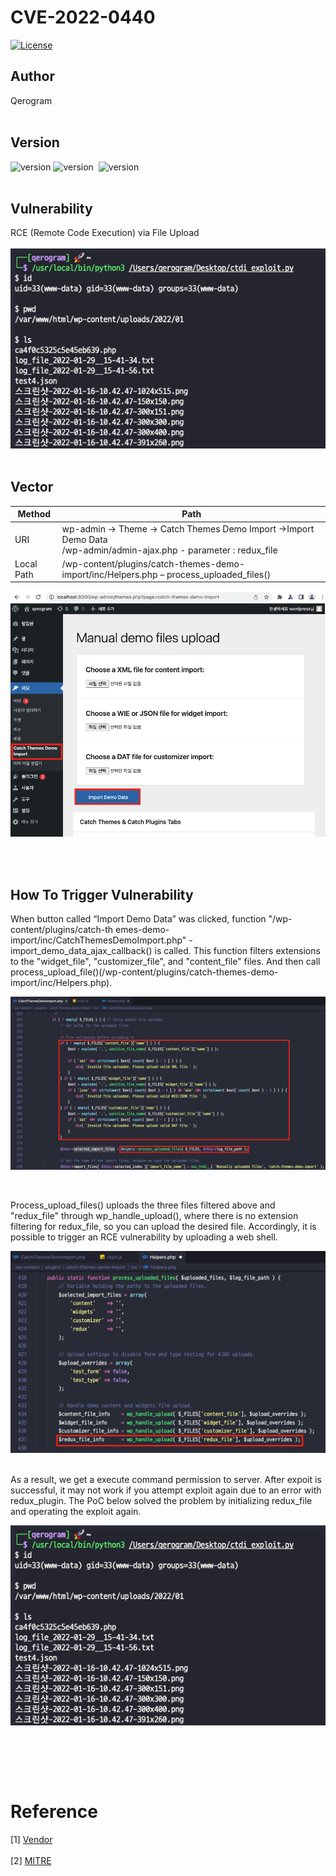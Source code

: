 # CVE-2022-0440
[![License](https://img.shields.io/badge/license-MIT-brightgreen.svg)](https://opensource.org/licenses/MIT)
<br>

## Author
Qerogram<br><br>

## Version
![version](https://img.shields.io/badge/CVSS%203.1-7.2-red) ![version](https://img.shields.io/badge/php-7.4.21-blue)&nbsp; ![version](https://img.shields.io/badge/Catch%20Themes%20Demo%20Import-2.0-green)<br><br>

## Vulnerability
RCE (Remote Code Execution) via File Upload<br><br>
![image](./report_img/image1.png)
<br><br>

## Vector
|Method|Path|
|------|---|
|URI|wp-admin -> Theme -> Catch Themes Demo Import ->Import Demo Data<br>/wp-admin/admin-ajax.php - parameter : redux_file|
|Local Path|/wp-content/plugins/catch-themes-demo-import/inc/Helpers.php – process_uploaded_files()|


![image](./report_img/image2.png)


<br><br>

## How To Trigger Vulnerability
When button called “Import Demo Data” was clicked, function "/wp-content/plugins/catch-th emes-demo-import/inc/CatchThemesDemoImport.php" - import_demo_data_ajax_callback() is called. This function filters extensions to the "widget_file", "customizer_file", and "content_file" files. And then call process_upload_file()(/wp-content/plugins/catch-themes-demo-import/inc/Helpers.php).<br>

![image](./report_img/image3.png)

<br>

Process_upload_files() uploads the three files filtered above and "redux_file" through wp_handle_upload(), where there is no extension filtering for redux_file, so you can upload the desired file. Accordingly, it is possible to trigger an RCE vulnerability by uploading a web shell.

![image](./report_img/image4.png)

<br>
As a result, we get a execute command permission to server. After expoit is successful, it may not work if you attempt exploit again due to an error with redux_plugin. The PoC below solved the problem by initializing redux_file and operating the exploit again.
<br>

![image](./report_img/image1.png)


<br>

<br><br>
# Reference
[1] [Vendor](https://wordpress.org/plugins/catch-themes-demo-import/)<br/><br/>
[2] [MITRE](https://cve.mitre.org/cgi-bin/cvename.cgi?name=CVE-2022-0440)